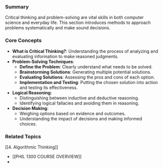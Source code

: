 ### Summary

Critical thinking and problem-solving are vital skills in both computer science and everyday life. This section introduces methods to approach problems systematically and make sound decisions.

### Core Concepts

- **What is Critical Thinking?**: Understanding the process of analyzing and evaluating information to make reasoned judgments.
- **Problem-Solving Techniques**:
    - **Define the Problem**: Clearly understand what needs to be solved.
    - **Brainstorming Solutions**: Generating multiple potential solutions.
    - **Evaluating Solutions**: Assessing the pros and cons of each option.
    - **Implementation and Testing**: Putting the chosen solution into action and testing its effectiveness.
- **Logical Reasoning**:
    - Distinguishing between inductive and deductive reasoning.
    - Identifying logical fallacies and avoiding them in reasoning.
- **Decision Making**:
    - Weighing options based on evidence and outcomes.
    - Understanding the impact of decisions and making informed choices.

### Related Topics

[[4. Algorithmic Thinking]]
- [[PHIL 1300 COURSE OVERVIEW]]
- 
